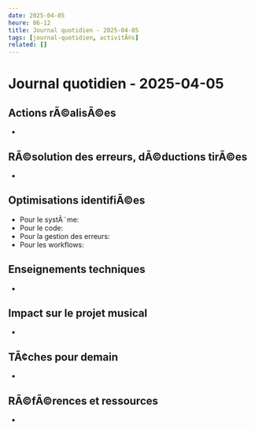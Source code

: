 ```yaml
---
date: 2025-04-05
heure: 06-12
title: Journal quotidien - 2025-04-05
tags: [journal-quotidien, activitÃ©s]
related: []
---
```


# Journal quotidien - 2025-04-05

## Actions rÃ©alisÃ©es

-

## RÃ©solution des erreurs, dÃ©ductions tirÃ©es

-

## Optimisations identifiÃ©es

- Pour le systÃ¨me:
- Pour le code:
- Pour la gestion des erreurs:
- Pour les workflows:

## Enseignements techniques

-

## Impact sur le projet musical

-

## TÃ¢ches pour demain

-

## RÃ©fÃ©rences et ressources

-
